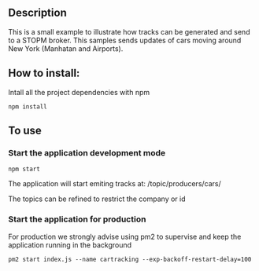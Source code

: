 ## Description
This is a small example to illustrate how tracks can be generated and send to a STOPM broker.
This samples sends updates of cars moving around New York (Manhatan and Airports).

## How to install:
Intall all the project dependencies with npm
```
npm install
```

## To use
### Start the application development mode
```
npm start
```
The application will start emiting tracks at: 
/topic/producers/cars/

The topics can be refined to restrict the company or id 

### Start the application for production
For production we strongly advise using pm2 to supervise and keep the application running in the background
```
pm2 start index.js --name cartracking --exp-backoff-restart-delay=100
```

